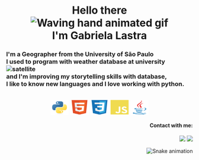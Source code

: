 <h1 align="center">
   Hello there <img src="https://raw.githubusercontent.com/nixin72/nixin72/master/wave.gif" 
         alt="Waving hand animated gif"
         height="45"
         width="45" /> <br/>I'm Gabriela Lastra
</h1>
        
<h3 align="left"> 
  I'm a Geographer from the University of São Paulo
  </br>I used to program with weather database at university
         <img src="https://icons.iconarchive.com/icons/flat-icons.com/flat/64/Satellite-icon.png" 
         alt="satellite"
         height="25"
         width="25"/>
  </br>and I'm improving my storytelling skills with database,
  </br>I like to know new languages and I love working with python.
</h3>

<div style="display: inline_block" align="center"><br>
    <img align="center" alt="Gabb-Python" height="40" width="50" src="https://raw.githubusercontent.com/devicons/devicon/master/icons/python/python-original.svg">
    <img align="center" alt="Gabb-HTML" height="40" width="50" src="https://raw.githubusercontent.com/devicons/devicon/master/icons/html5/html5-original.svg">
  <img align="center" alt="Gabb-CSS" height="40" width="50" src="https://raw.githubusercontent.com/devicons/devicon/master/icons/css3/css3-original.svg">
  <img align="center" alt="Gabb-Js" height="40" width="50" src="https://raw.githubusercontent.com/devicons/devicon/master/icons/javascript/javascript-plain.svg">
  <img align="center" alt="Gabb-Java" height="40" width="50" src="https://github.com/devicons/devicon/blob/master/icons/java/java-original.svg">
</div>

<div align="right"> 
   <h4 aling="right">Contact with me:</h4>
  <a href = "mailto:gabriela.lastra@alumni.usp.br"><img src="https://img.shields.io/badge/-Gmail-%23333?style=for-the-badge&logo=gmail&logoColor=white" target="_blank"></a>
  <a href="https://www.linkedin.com/in/gabrielalastra" target="_blank"><img src="https://img.shields.io/badge/-LinkedIn-%230077B5?style=for-the-badge&logo=linkedin&logoColor=white" target="_blank"></a> 
 </h4>
 
  ![Snake animation](https://github.com/gabrielalastra/gabrielalastra/blob/output/github-contribution-grid-snake.svg)
 
</div>
